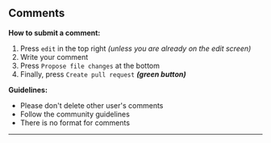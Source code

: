 ## Comments

**How to submit a comment:**
1. Press `edit` in the top right *(unless you are already on the edit screen)*
2. Write your comment
3. Press `Propose file changes` at the bottom
4. Finally, press `Create pull request` ***(green button)***

**Guidelines:**
- Please don't delete other user's comments
- Follow the community guidelines
- There is no format for comments

---

